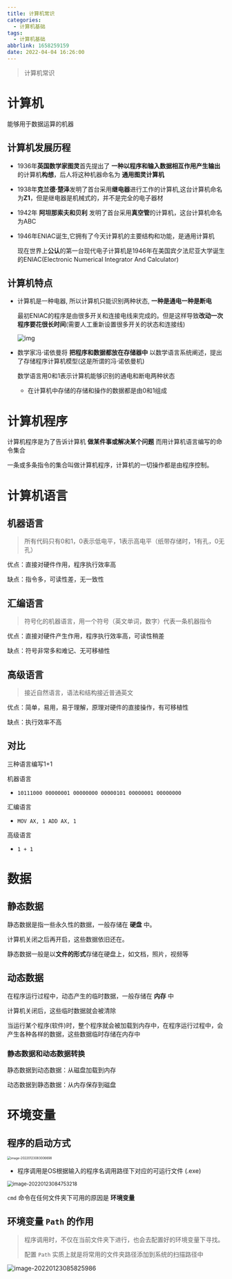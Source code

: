 ```yaml
---
title: 计算机常识
categories:
  - 计算机基础
tags:
  - 计算机基础
abbrlink: 1658259159
date: 2022-04-04 16:26:00
---
```


> 计算机常识

<!--more-->

# 计算机

能够用于数据运算的机器

## 计算机发展历程

- 1936年**英国数学家图灵**首先提出了 **一种以程序和输入数据相互作用产生输出** 的计算机**构想**，后人将这种机器命名为 **通用图灵计算机**

- 1938年**克兰德·楚泽**发明了首台采用**继电器**进行工作的计算机,这台计算机命名为**Z1**，但是继电器是机械式的，并不是完全的电子器材

- 1942年 **阿坦那索夫和贝利** 发明了首台采用**真空管**的计算机，这台计算机命名为ABC

- 1946年ENIAC诞生,它拥有了今天计算机的主要结构和功能，是通用计算机

  现在世界上**公认**的第一台现代电子计算机是1946年在美国宾夕法尼亚大学诞生的ENIAC(Electronic Numerical Integrator And Calculator)

## 计算机特点

- 计算机是一种电器, 所以计算机只能识别两种状态, **一种是通电一种是断电**

  最初ENIAC的程序是由很多开关和连接电线来完成的。但是这样导致**改动一次程序要花很长时间**(需要人工重新设置很多开关的状态和连接线)

  ![img](计算机/aeb50f9711d635407201455d9875328d.png)

- 数学家冯·诺依曼将 **把程序和数据都放在存储器中** 以数学语言系统阐述，提出了存储程序计算机模型(这是所谓的冯·诺依曼机)

  数学语言用0和1表示计算机能够识别的通电和断电两种状态

  - 在计算机中存储的存储和操作的数据都是由0和1组成

# 计算机程序

计算机程序是为了告诉计算机 **做某件事或解决某个问题** 而用计算机语言编写的命令集合

一条或多条指令的集合叫做计算机程序，计算机的一切操作都是由程序控制。

# 计算机语言

## 机器语言

> 所有代码只有0和1，0表示低电平，1表示高电平（纸带存储时，1有孔，0无孔）

优点：直接对硬件作用，程序执行效率高

缺点：指令多，可读性差，无一致性

## 汇编语言

> 符号化的机器语言，用一个符号（英文单词，数字）代表一条机器指令

优点：直接对硬件产生作用，程序执行效率高，可读性稍差

缺点：符号非常多和难记、无可移植性

## 高级语言

> 接近自然语言，语法和结构接近普通英文

优点：简单，易用，易于理解，原理对硬件的直接操作，有可移植性

缺点：执行效率不高

## 对比

三种语言编写1+1

机器语言

* ```10111000 00000001 00000000 00000101 00000001 00000000```

汇编语言

* ```MOV AX, 1 ADD AX, 1```

高级语言

* ```1 + 1```

# 数据

## 静态数据

静态数据是指一些永久性的数据，一般存储在 **硬盘** 中。

计算机关闭之后再开启，这些数据依旧还在。

静态数据一般是以**文件的形式**存储在硬盘上，如文档，照片，视频等

## 动态数据

在程序运行过程中，动态产生的临时数据，一般存储在 **内存** 中

计算机关闭后，这些临时数据就会被清除

当运行某个程序(软件)时，整个程序就会被加载到内存中，在程序运行过程中，会产生各种各样的数据，这些数据临时存储在内存中

### 静态数据和动态数据转换

静态数据到动态数据：从磁盘加载到内存

动态数据到静态数据：从内存保存到磁盘

# 环境变量

## 程序的启动方式

<img src="计算机/image-20220123083006698.png" alt="image-20220123083006698" style="zoom:50%;" />

-   程序调用是OS根据输入的程序名调用路径下对应的可运行文件 (.exe)

<img src="计算机/image-20220123084753218.png" alt="image-20220123084753218" style="zoom:80%;" />

`cmd` 命令在任何文件夹下可用的原因是 **环境变量**

## 环境变量 `Path` 的作用

>   程序调用时，不仅在当前文件夹下进行，也会去配置好的环境变量下寻找。
>
>   配置 `Path` 实质上就是将常用的文件夹路径添加到系统的扫描路径中

![image-20220123085825986](计算机/image-20220123085825986.png)



